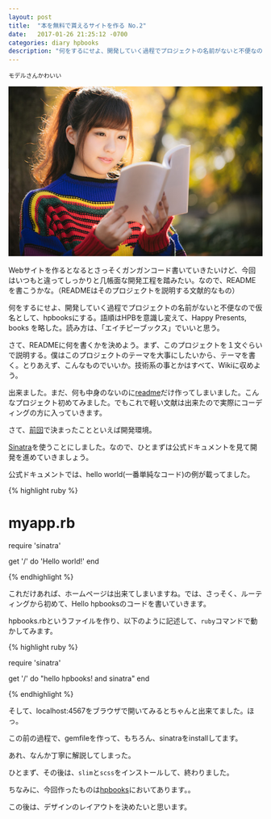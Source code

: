 ```yaml
---
layout: post
title:  "本を無料で貰えるサイトを作る No.2"
date:   2017-01-26 21:25:12 -0700
categories: diary hpbooks
description: "何をするにせよ、開発していく過程でプロジェクトの名前がないと不便なので仮名として、hpbooksにする。"
---
```


<small>モデルさんかわいい</small>

![A girl with a book](/images/aWomanReadingABook.png)


Webサイトを作るとなるとさっそくガンガンコード書いていきたいけど、今回はいつもと違ってしっかりと几帳面な開発工程を踏みたい。なので、READMEを書こうかな。（READMEはそのプロジェクトを説明する文献的なもの）

何をするにせよ、開発していく過程でプロジェクトの名前がないと不便なので仮名として、hpbooksにする。語順はHPBを意識し変えて、Happy Presents, books を略した。読み方は、「エイチピーブックス」でいいと思う。

さて、READMEに何を書くかを決めよう。まず、このプロジェクトを１文ぐらいで説明する。僕はこのプロジェクトのテーマを大事にしたいから、テーマを書く。とりあえず、こんなものでいいか。技術系の事とかはすべて、Wikiに収めよう。

出来ました。まだ、何も中身のないのに[readme](https://github.com/Naggi-Goishi/hpbooks/blob/master/README.md)だけ作ってしまいました。こんなプロジェクト初めてみました。でもこれで軽い文献は出来たので実際にコーディングの方に入っていきます。

さて、[前回](2017-01-26-BuildingASite.md)で決まったことといえば開発環境。

[Sinatra](http://www.sinatrarb.com/)を使うことにしました。なので、ひとまずは公式ドキュメントを見て開発を進めていきましょう。

公式ドキュメントでは、hello world(一番単純なコード)の例が載ってました。

{% highlight ruby %}

# myapp.rb
require 'sinatra'

get '/' do
  'Hello world!'
end

{% endhighlight %}

これだけあれば、ホームページは出来てしまいますね。では、さっそく、ルーティングから初めて、Hello hpbooksのコードを書いていきます。

hpbooks.rbというファイルを作り、以下のように記述して、`ruby`コマンドで動かしてみます。

{% highlight ruby %}

require 'sinatra'

get '/' do
  "hello hpbooks! and sinatra"
end

{% endhighlight %}

そして、localhost:4567をブラウザで開いてみるとちゃんと出来てました。ほっ。

この前の過程で、gemfileを作って、もちろん、sinatraをinstallしてます。

あれ、なんか丁寧に解説してしまった。

ひとまず、その後は、`slim`と`scss`をインストールして、終わりました。

ちなみに、今回作ったものは[hpbooks](https://github.com/Naggi-Goishi/hpbooks)においてあります。。


この後は、デザインのレイアウトを決めたいと思います。
